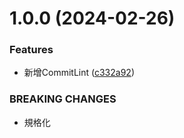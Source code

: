 # 1.0.0 (2024-02-26)


### Features

* 新增CommitLint ([c332a92](https://github-waynetsou85/WayneTsou85/mssc-jackson-example-master/commit/c332a925814ed3056165b9eeff5b998efe49cfa5))


### BREAKING CHANGES

* 規格化
